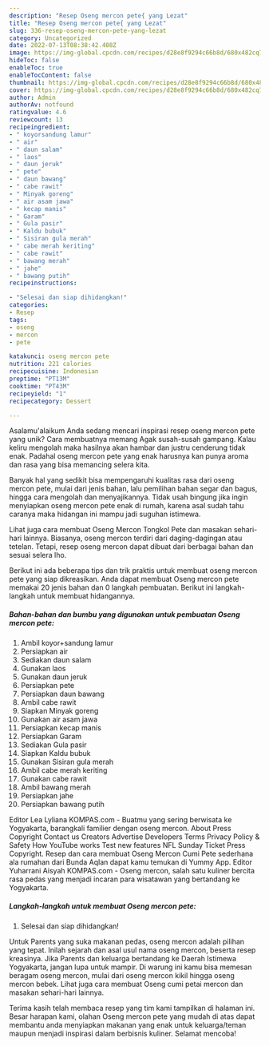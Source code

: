 ```yaml
---
description: "Resep Oseng mercon pete{ yang Lezat"
title: "Resep Oseng mercon pete{ yang Lezat"
slug: 336-resep-oseng-mercon-pete-yang-lezat
category: Uncategorized
date: 2022-07-13T08:38:42.408Z
image: https://img-global.cpcdn.com/recipes/d28e8f9294c66b8d/680x482cq70/oseng-mercon-pete-foto-resep-utama.jpg
hideToc: false
enableToc: true
enableTocContent: false
thumbnail: https://img-global.cpcdn.com/recipes/d28e8f9294c66b8d/680x482cq70/oseng-mercon-pete-foto-resep-utama.jpg
cover: https://img-global.cpcdn.com/recipes/d28e8f9294c66b8d/680x482cq70/oseng-mercon-pete-foto-resep-utama.jpg
author: Admin
authorAv: notfound
ratingvalue: 4.6
reviewcount: 13
recipeingredient:
- " koyorsandung lamur"
- " air"
- " daun salam"
- " laos"
- " daun jeruk"
- " pete"
- " daun bawang"
- " cabe rawit"
- " Minyak goreng"
- " air asam jawa"
- " kecap manis"
- " Garam"
- " Gula pasir"
- " Kaldu bubuk"
- " Sisiran gula merah"
- " cabe merah keriting"
- " cabe rawit"
- " bawang merah"
- " jahe"
- " bawang putih"
recipeinstructions:

- "Selesai dan siap dihidangkan!"
categories:
- Resep
tags:
- oseng
- mercon
- pete

katakunci: oseng mercon pete 
nutrition: 221 calories
recipecuisine: Indonesian
preptime: "PT13M"
cooktime: "PT43M"
recipeyield: "1"
recipecategory: Dessert

---
```



Asalamu'alaikum Anda sedang mencari inspirasi resep oseng mercon pete yang unik? Cara membuatnya memang Agak susah-susah gampang. Kalau keliru mengolah maka hasilnya akan hambar dan justru cenderung tidak enak. Padahal oseng mercon pete yang enak harusnya kan punya aroma dan rasa yang bisa memancing selera kita.


Banyak hal yang sedikit bisa mempengaruhi kualitas rasa dari oseng mercon pete, mulai dari jenis bahan, lalu pemilihan bahan segar dan bagus, hingga cara mengolah dan menyajikannya. Tidak usah bingung jika ingin menyiapkan oseng mercon pete enak di rumah, karena asal sudah tahu caranya maka hidangan ini mampu jadi suguhan istimewa.

Lihat juga cara membuat Oseng Mercon Tongkol Pete dan masakan sehari-hari lainnya. Biasanya, oseng mercon terdiri dari daging-dagingan atau tetelan. Tetapi, resep oseng mercon dapat dibuat dari berbagai bahan dan sesuai selera lho.


Berikut ini ada beberapa tips dan trik praktis untuk membuat oseng mercon pete yang siap dikreasikan. Anda dapat membuat Oseng mercon pete memakai 20 jenis bahan dan 0 langkah pembuatan. Berikut ini langkah-langkah untuk membuat hidangannya.

<!--inarticleads1-->

##### Bahan-bahan dan bumbu yang digunakan untuk pembuatan Oseng mercon pete:

1. Ambil  koyor+sandung lamur
1. Persiapkan  air
1. Sediakan  daun salam
1. Gunakan  laos
1. Gunakan  daun jeruk
1. Persiapkan  pete
1. Persiapkan  daun bawang
1. Ambil  cabe rawit
1. Siapkan  Minyak goreng
1. Gunakan  air asam jawa
1. Persiapkan  kecap manis
1. Persiapkan  Garam
1. Sediakan  Gula pasir
1. Siapkan  Kaldu bubuk
1. Gunakan  Sisiran gula merah
1. Ambil  cabe merah keriting
1. Gunakan  cabe rawit
1. Ambil  bawang merah
1. Persiapkan  jahe
1. Persiapkan  bawang putih


Editor Lea Lyliana KOMPAS.com - Buatmu yang sering berwisata ke Yogyakarta, barangkali familier dengan oseng mercon. About Press Copyright Contact us Creators Advertise Developers Terms Privacy Policy &amp; Safety How YouTube works Test new features NFL Sunday Ticket Press Copyright. Resep dan cara membuat Oseng Mercon Cumi Pete sederhana ala rumahan dari Bunda Aqlan dapat kamu temukan di Yummy App. Editor Yuharrani Aisyah KOMPAS.com - Oseng mercon, salah satu kuliner bercita rasa pedas yang menjadi incaran para wisatawan yang bertandang ke Yogyakarta. 

<!--inarticleads2-->

##### Langkah-langkah untuk membuat Oseng mercon pete:


1. Selesai dan siap dihidangkan!

Untuk Parents yang suka makanan pedas, oseng mercon adalah pilihan yang tepat. Inilah sejarah dan asal usul nama oseng mercon, beserta resep kreasinya. Jika Parents dan keluarga bertandang ke Daerah Istimewa Yogyakarta, jangan lupa untuk mampir. Di warung ini kamu bisa memesan beragam oseng mercon, mulai dari oseng mercon kikil hingga oseng mercon bebek. Lihat juga cara membuat Oseng cumi petai mercon dan masakan sehari-hari lainnya. 

Terima kasih telah membaca resep yang tim kami tampilkan di halaman ini. Besar harapan kami, olahan Oseng mercon pete yang mudah di atas dapat membantu anda menyiapkan makanan yang enak untuk keluarga/teman maupun menjadi inspirasi dalam berbisnis kuliner. Selamat mencoba!
